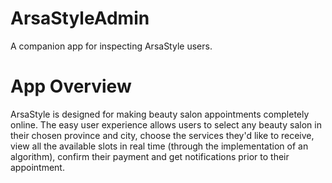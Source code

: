 # ArsaStyleAdmin
 A companion app for inspecting ArsaStyle users.
 # App Overview
ArsaStyle is designed for making beauty salon appointments completely online. The easy user experience allows users to select any beauty salon in their chosen province and city, choose the services they'd like to receive, view all the available slots in real time (through the implementation of an algorithm), confirm their payment and get notifications prior to their appointment. 

